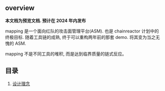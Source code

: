 ## overview

**本文档为预览文档. 预计在 2024 年内发布**

mapping 是一个面向红队的攻击面管理平台(ASM). 也是 chainreactor 计划中的终极目标. 随着工具链的成熟, 终于可以重构两年前的那套 demo. 将其变为当之无愧的 ASM.

mapping 不是不同工具的堆积, 而是达到临界质量的链式反应。


## 目录

1. [设计理念](/mapping/design)
